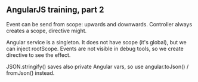 AngularJS training, part 2
----

Event can be send from scope: upwards and downwards.
Controller always creates a scope, directive might.

Angular service is a singleton. It does not have scope (it's global), but we can inject rootScope.
Events are not visible in debug tools, so we create directive to see the effect.


JSON.stringify() saves also private Angular vars, so use angular.toJson() / fromJson() instead.
